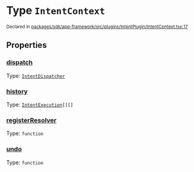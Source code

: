 # Type `IntentContext`
<sub>Declared in [packages/sdk/app-framework/src/plugins/IntentPlugin/IntentContext.tsx:17](https://github.com/dxos/dxos/blob/29a91026f/packages/sdk/app-framework/src/plugins/IntentPlugin/IntentContext.tsx#L17)</sub>




## Properties
### [dispatch](https://github.com/dxos/dxos/blob/29a91026f/packages/sdk/app-framework/src/plugins/IntentPlugin/IntentContext.tsx#L18)
Type: <code>[IntentDispatcher](/api/@dxos/app-framework/types/IntentDispatcher)</code>




### [history](https://github.com/dxos/dxos/blob/29a91026f/packages/sdk/app-framework/src/plugins/IntentPlugin/IntentContext.tsx#L20)
Type: <code>[IntentExecution](/api/@dxos/app-framework/types/IntentExecution)[][]</code>




### [registerResolver](https://github.com/dxos/dxos/blob/29a91026f/packages/sdk/app-framework/src/plugins/IntentPlugin/IntentContext.tsx#L21)
Type: <code>function</code>




### [undo](https://github.com/dxos/dxos/blob/29a91026f/packages/sdk/app-framework/src/plugins/IntentPlugin/IntentContext.tsx#L19)
Type: <code>function</code>






